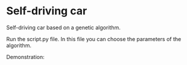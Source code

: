 Self-driving car
==========================
Self-driving car based on a genetic algorithm.

Run the script.py file. In this file you can choose the parameters of the algorithm.

Demonstration: 
